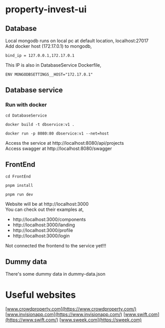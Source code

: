 # property-invest-ui
## Database
Local mongodb runs on local pc at default location, localhost:27017  
Add docker host (172.17.0.1) to mongodb,
```
bind_ip = 127.0.0.1,172.17.0.1
```
This IP is also in DatabaseService Dockerfile,
```
ENV MONGODBSETTINGS__HOST="172.17.0.1"
```

## Database service

### Run with docker
```
cd DatabaseService

docker build -t dbservice:v1 .

docker run -p 8080:80 dbservice:v1 --net=host
```
Access the service at http://localhost:8080/api/projects  
Access swagger at http://localhost:8080/swagger

## FrontEnd
```
cd FrontEnd

pnpm install

pnpm run dev
```

Website will be at http://localhost:3000  
You can check out their examples at,
- http://localhost:3000/components
- http://localhost:3000/landing
- http://localhost:3000/profile
- http://localhost:3000/login

Not connected the frontend to the service yet!!!
## Dummy data
There's some dummy data in dummy-data.json

# Useful websites
[www.crowdproperty.com](https://www.crowdproperty.com/)
[www.invisionapp.com](https://www.invisionapp.com/)
[www.swift.com](https://www.swift.com/)
[www.sweek.com](https://sweek.com)
